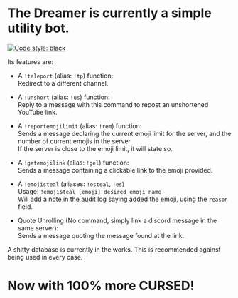 # The Dreamer is currently a simple utility bot.

[![Code style: black](https://img.shields.io/badge/code%20style-black-000000.svg)](https://github.com/psf/black)

Its features are:
- A `!teleport` (alias: `!tp`) function:  
Redirect to a different channel.
- A `!unshort` (alias: `!us`) function:  
Reply to a message with this command to repost an unshortened YouTube link.
- A `!reportemojilimit` (alias: `!rem`) function:  
Sends a message declaring the current emoji limit for the server, and the number of current emojis in the server.  
If the server is close to the emoji limit, it will state so.
- A `!getemojilink` (alias: `!gel`) function:  
Sends a message containing a clickable link to the emoji provided.
- A `!emojisteal` (aliases: `!esteal`, `!es`)  
Usage: `!emojisteal [emoji] desired_emoji_name`  
Will add a note in the audit log saying added the emoji, using the `reason` field.

- Quote Unrolling (No command, simply link a discord message in the same server):  
Sends a message quoting the message found at the link.


A shitty database is currently in the works. This is recommended against being used in every case.

# Now with 100% more CURSED!
